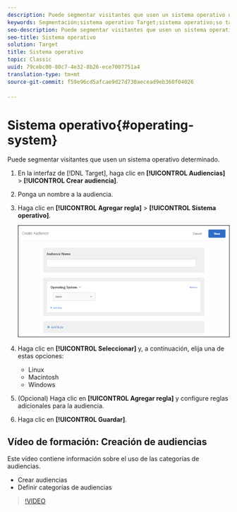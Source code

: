 ```yaml
---
description: Puede segmentar visitantes que usen un sistema operativo determinado.
keywords: Segmentación;sistema operativo Target;sistema operativo;so target;target en linux;linux;target en windows;windows;target en macintosh;macintosh;mac;target en mac;win;target en win
seo-description: Puede segmentar visitantes que usen un sistema operativo determinado.
seo-title: Sistema operativo
solution: Target
title: Sistema operativo
topic: Classic
uuid: 79cebc00-80c7-4e32-8b26-ece7007751a4
translation-type: tm+mt
source-git-commit: f59e96cd5afcae9d27d730aecead9eb360f04026

---
```



# Sistema operativo{#operating-system}

Puede segmentar visitantes que usen un sistema operativo determinado.

1. En la interfaz de [!DNL Target], haga clic en **[!UICONTROL Audiencias]** &gt; **[!UICONTROL Crear audiencia]**.
1. Ponga un nombre a la audiencia.
1. Haga clic en **[!UICONTROL Agregar regla]** &gt; **[!UICONTROL Sistema operativo]**.

   ![](assets/target_os.png)

1. Haga clic en **[!UICONTROL Seleccionar]** y, a continuación, elija una de estas opciones:

   * Linux
   * Macintosh
   * Windows

1. (Opcional) Haga clic en **[!UICONTROL Agregar regla]** y configure reglas adicionales para la audiencia.
1. Haga clic en **[!UICONTROL Guardar]**.

## Vídeo de formación: Creación de audiencias

Este vídeo contiene información sobre el uso de las categorías de audiencias.

* Crear audiencias
* Definir categorías de audiencias

>[!VIDEO](https://video.tv.adobe.com/v/17392)
